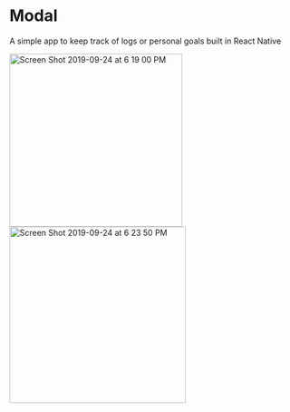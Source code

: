 # Modal
A simple app to keep track of logs or personal goals built in React Native

<img width="305" alt="Screen Shot 2019-09-24 at 6 19 00 PM" src="https://user-images.githubusercontent.com/6395465/65561654-1e1d4080-def8-11e9-8bfe-2919eb20c657.png">

<img width="311" alt="Screen Shot 2019-09-24 at 6 23 50 PM" src="https://user-images.githubusercontent.com/6395465/65561757-82d89b00-def8-11e9-8f06-a5c66778fd1b.png">

